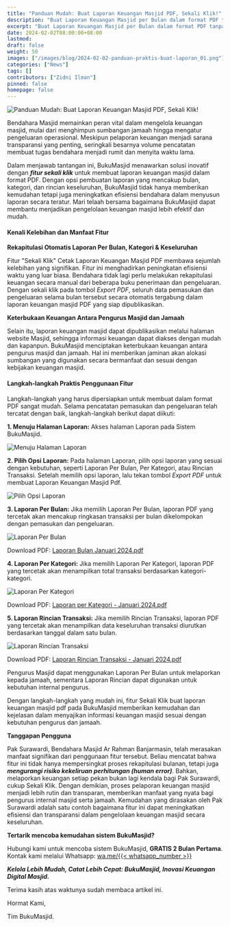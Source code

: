```yaml
---
title: "Panduan Mudah: Buat Laporan Keuangan Masjid PDF, Sekali Klik!"
description: "Buat Laporan Keuangan Masjid per Bulan dalam format PDF tanpa perlu rekapitulasi! Berikut panduannya, disertai contoh laporan keuangan masjid PDF dari BukuMasjid."
excerpt: "Buat Laporan Keuangan Masjid per Bulan dalam format PDF tanpa perlu rekapitulasi! Berikut panduannya, disertai contoh laporan keuangan masjid PDF dari BukuMasjid."
date: 2024-02-02T08:00:00+08:00
lastmod:
draft: false
weight: 50
images: ["/images/blog/2024-02-02-panduan-praktis-buat-laporan_01.png"]
categories: ["News"]
tags: []
contributors: ["Zidni Ilman"]
pinned: false
homepage: false
---
```


![Panduan Mudah: Buat Laporan Keuangan Masjid PDF, Sekali Klik!](images/blog/2024-02-02-panduan-praktis-buat-laporan_01.png "Panduan Mudah: Buat Laporan Keuangan Masjid PDF, Sekali Klik!")

Bendahara Masjid memainkan peran vital dalam mengelola keuangan masjid, mulai dari menghimpun sumbangan jamaah hingga mengatur pengeluaran operasional. Meskipun pelaporan keuangan menjadi sarana transparansi yang penting, seringkali besarnya volume pencatatan membuat tugas bendahara menjadi rumit dan menyita waktu lama.

Dalam menjawab tantangan ini, BukuMasjid menawarkan solusi inovatif dengan __*fitur sekali klik*__ untuk membuat laporan keuangan masjid dalam format PDF. Dengan opsi pembuatan laporan yang mencakup bulan, kategori, dan rincian keseluruhan, BukuMasjid tidak hanya memberikan kemudahan tetapi juga meningkatkan efisiensi bendahara dalam menyusun laporan secara teratur. Mari telaah bersama bagaimana BukuMasjid dapat membantu menjadikan pengelolaan keuangan masjid lebih efektif dan mudah.

#### Kenali Kelebihan dan Manfaat Fitur

**Rekapitulasi Otomatis Laporan Per Bulan, Kategori & Keseluruhan**

Fitur "Sekali Klik" Cetak Laporan Keuangan Masjid PDF membawa sejumlah kelebihan yang signifikan. Fitur ini menghadirkan peningkatan efisiensi waktu yang luar biasa. Bendahara tidak lagi perlu melakukan rekapitulasi keuangan secara manual dari beberapa buku penerimaan dan pengeluaran. Dengan sekali klik pada tombol _Export PDF_, seluruh data pemasukan dan pengeluaran selama bulan tersebut secara otomatis tergabung dalam laporan keuangan masjid PDF yang siap dipublikasikan.

**Keterbukaan Keuangan Antara Pengurus Masjid dan Jamaah**

Selain itu, laporan keuangan masjid dapat dipublikasikan melalui halaman website Masjid, sehingga informasi keuangan dapat diakses dengan mudah dan kapanpun. BukuMasjid menciptakan keterbukaan keuangan antara pengurus masjid dan jamaah. Hal ini memberikan jaminan akan alokasi sumbangan yang digunakan secara bermanfaat dan sesuai dengan kebijakan keuangan masjid.

#### Langkah-langkah Praktis Penggunaan Fitur

Langkah-langkah yang harus dipersiapkan untuk membuat dalam format PDF sangat mudah. Selama pencatatan pemasukan dan pengeluaran telah tercatat dengan baik, langkah-langkah berikut dapat diikuti:

**1. Menuju Halaman Laporan:**
Akses halaman Laporan pada Sistem BukuMasjid.

![Menuju Halaman Laporan](images/blog/2024-02-02-panduan-praktis-buat-laporan_02.png "Menuju Halaman Laporan")

**2. Pilih Opsi Laporan:**
Pada halaman Laporan, pilih opsi laporan yang sesuai dengan kebutuhan, seperti Laporan Per Bulan, Per Kategori, atau Rincian Transaksi. Setelah memilih opsi laporan, lalu tekan tombol _Export PDF_ untuk membuat Laporan Keuangan Masjid Pdf.

![Pilih Opsi Laporan](images/blog/2024-02-02-panduan-praktis-buat-laporan_03.png "Pilih Opsi Laporan")

**3. Laporan Per Bulan:**
Jika memilih Laporan Per Bulan, laporan PDF yang tercetak akan mencakup ringkasan transaksi per bulan dikelompokan dengan pemasukan dan pengeluaran.

![Laporan Per Bulan](images/blog/2024-02-02-panduan-praktis-buat-laporan_04.png "Laporan Per Bulan")

Download PDF:
[Laporan Bulan Januari 2024.pdf](/files/blog/2024-02-02-panduan-praktis-buat-laporan_01.pdf "Laporan Per Bulan")

**4. Laporan Per Kategori:**
Jika memilih Laporan Per Kategori, laporan PDF yang tercetak akan menampilkan total transaksi berdasarkan kategori-kategori.

![Laporan Per Kategori](images/blog/2024-02-02-panduan-praktis-buat-laporan_05.png "Laporan Per Kategori")

Download PDF:
[Laporan per Kategori - Januari 2024.pdf](/files/blog/2024-02-02-panduan-praktis-buat-laporan_02.pdf "Laporan per Kategori - Januari 2024")

**5. Laporan Rincian Transaksi:**
Jika memilih Rincian Transaksi, laporan PDF yang tercetak akan menampilkan data keseluruhan transaksi diurutkan berdasarkan tanggal dalam satu bulan.

![Laporan Rincian Transaksi](images/blog/2024-02-02-panduan-praktis-buat-laporan_06.png "Laporan Rincian Transaksi")

Download PDF:
[Laporan Rincian Transaksi - Januari 2024.pdf](/files/blog/2024-02-02-panduan-praktis-buat-laporan_03.pdf "Laporan Rincian Transaksi - Januari 2024")

Pengurus Masjid dapat menggunakan Laporan Per Bulan untuk melaporkan kepada jamaah, sementara Laporan Rincian dapat digunakan untuk kebutuhan internal pengurus.

Dengan langkah-langkah yang mudah ini, fitur Sekali Klik buat laporan keuangan masjid pdf pada BukuMasjid memberikan kemudahan dan kejelasan dalam menyajikan informasi keuangan masjid sesuai dengan kebutuhan pengurus dan jamaah.

**Tanggapan Pengguna**

Pak Surawardi, Bendahara Masjid Ar Rahman Banjarmasin, telah merasakan manfaat signifikan dari penggunaan fitur tersebut. Beliau mencatat bahwa fitur ini tidak hanya mempersingkat proses rekapitulasi bulanan, tetapi juga __*mengurangi risiko kekeliruan perhitungan (human error)*__. Bahkan, melaporkan keuangan setiap pekan bukan lagi kendala bagi Pak Surawardi, cukup Sekali Klik. Dengan demikian, proses pelaporan keuangan masjid menjadi lebih rutin dan transparan, memberikan manfaat yang nyata bagi pengurus internal masjid serta jamaah. Kemudahan yang dirasakan oleh Pak Surawardi adalah satu contoh bagaimana fitur ini dapat meningkatkan efisiensi dan transparansi dalam pengelolaan keuangan masjid secara keseluruhan.

**Tertarik mencoba kemudahan sistem BukuMasjid?**

Hubungi kami untuk mencoba sistem BukuMasjid, **GRATIS 2 Bulan Pertama**. Kontak kami melalui Whatsapp: <a href="https://wa.me/{{< whatsapp_number >}}" target="_blank">wa.me/{{< whatsapp_number >}}</a>

__*Kelola Lebih Mudah, Catat Lebih Cepat: BukuMasjid, Inovasi Keuangan Digital Masjid.*__

Terima kasih atas waktunya sudah membaca artikel ini.

Hormat Kami,

Tim BukuMasjid.
